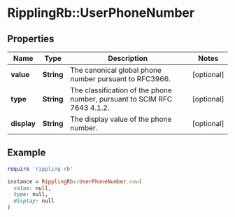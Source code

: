 # RipplingRb::UserPhoneNumber

## Properties

| Name | Type | Description | Notes |
| ---- | ---- | ----------- | ----- |
| **value** | **String** | The canonical global phone number pursuant to RFC3966. | [optional] |
| **type** | **String** | The classification of the phone number, pursuant to SCIM RFC 7643 4.1.2. | [optional] |
| **display** | **String** | The display value of the phone number. | [optional] |

## Example

```ruby
require 'rippling-rb'

instance = RipplingRb::UserPhoneNumber.new(
  value: null,
  type: null,
  display: null
)
```

